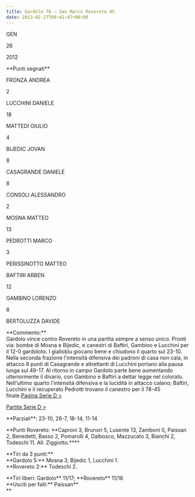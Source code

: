 ```yaml
---
title: Gardolo 78 – San Marco Rovereto 45
date: 2013-01-27T08:41:47+00:00
---
```

GEN

26

2012

\*\*Punti segnati\*\*

FRONZA ANDREA

2

LUCCHINI DANIELE

18

MATTEDI GIULIO

4

BIJEDIC JOVAN

8

CASAGRANDE DANIELE

8

CONSOLI ALESSANDRO

2

MOSNA MATTEO

13

PEDROTTI MARCO

3

PERISSINOTTO MATTEO

BAFTIRI ARBEN

12

GAMBINO LORENZO

8

BERTOLUZZA DAVIDE

\*\*Commento:\*\*  
Gardolo vince contro Rovereto in una partita sempre a senso unico. Pronti via: bombe di Mosna e Bijedic, e canestri di Baftiri, Gambino e Lucchini per il 12-0 gardoloto. I gialloblu giocano bene e chiudono il quarto sul 23-10. Nella seconda frazione l'intensità difensiva dei padroni di casa non cala, in attacco 8 punti di Casagrande e altrettanti di Lucchini portano alla pausa lunga sul 49-17. Al ritorno in campo Gardolo parte bene aumentando ulteriormente il divario, con Gambino e Baftiri a dettar legge nel colorato. Nell'ultimo quarto l'intensità difensiva e la lucidità in attacco calano; Baftiri, Lucchini e il recuperato Pedrotti trovano il canestro per il 78-45 finale.[Pagina Serie D >](http://www.basketgardolo.it/serie-d)

[Partite Serie D >](http://www.basketgardolo.it/?tag=serie-d&cat=11)

\*\*Parziali\*\*: 23-10, 26-7, 18-14, 11-14

\*\*Punti Rovereto: \*\*Caproni 3, Brunori 5, Lusente 13, Zamboni 0, Paissan 2, Benedetti, Basso 2, Pomarolli 4, Dalbosco, Mazzucato 3, Bianchi 2, Todeschi 11. All. Ziggiotto.\*\*\*\*

\*\*Tiri da 3 punti:\*\*  
\*\*Gardolo 5:\*\* Mosna 3, Bijedic 1, Lucchini 1.  
\*\*Rovereto 2:\*\* Todeschi 2.

\*\*Tiri liberi: Gardolo\*\* 11/17; \*\*Rovereto\*\* 11/16  
\*\*Usciti per falli:\*\* Paissan\*\*  
\*\*